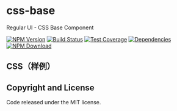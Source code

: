# css-base

Regular UI - CSS Base Component

[![NPM Version][npm-img]][npm-url]
[![Build Status][travis-img]][travis-url]
[![Test Coverage][coveralls-img]][coveralls-url]
[![Dependencies][david-img]][david-url]
[![NPM Download][download-img]][download-url]

[npm-img]: http://img.shields.io/npm/v/rgui-css-base.svg?style=flat-square
[npm-url]: http://npmjs.org/package/rgui-css-base
[travis-img]: https://img.shields.io/travis/regular-ui/css-base.svg?style=flat-square
[travis-url]: https://travis-ci.org/regular-ui/css-base
[coveralls-img]: https://img.shields.io/coveralls/regular-ui/css-base.svg?style=flat-square
[coveralls-url]: https://coveralls.io/r/regular-ui/css-base
[david-img]: http://img.shields.io/david/regular-ui/css-base.svg?style=flat-square
[david-url]: https://david-dm.org/regular-ui/css-base
[download-img]: https://img.shields.io/npm/dm/rgui-css-base.svg?style=flat-square
[download-url]: https://npmjs.org/package/rgui-css-base

## CSS（样例）

## Copyright and License

Code released under the MIT license.
